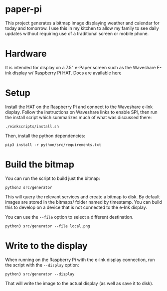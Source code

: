 # paper-pi

This project generates a bitmap image displaying weather and calendar for today and tomorrow. I use this
in my kitchen to allow my family to see daily updates without requiring use of a traditional screen
or mobile phone.

# Hardware

It is intended for display on a 7.5" e-Paper screen such as the Waveshare E-ink display w/ Raspberry Pi HAT. 
Docs are available [here](https://www.waveshare.com/wiki/7.5inch_e-Paper_HAT_(B)#Raspberry_Pi)

# Setup

Install the HAT on the Raspberry Pi and connect to the Waveshare e-Ink display. Follow the instructions on
Waveshare links to enable SPI, then run the install script which summarizes much of what was discussed
there:

    ./einkscripts/install.sh

Then, install the python dependencies:

    pip3 install -r python/src/requirements.txt

# Build the bitmap

You can run the script to build just the bitmap:


    python3 src/generator

This will query the relevant services and create a bitmap to disk. By default images are stored
in the bitmaps/ folder named by timestamp. You can build this to develop on a device that is not
connected to the e-Ink display.

You can use the ```--file``` option to select a different destination.

    python3 src/generator --file local.png


# Write to the display

When running on the Raspberry Pi with the e-Ink display connection, run the script
with the ```--display``` option:

    python3 src/generator --display

That will write the image to the actual display (as well as save it to disk).

